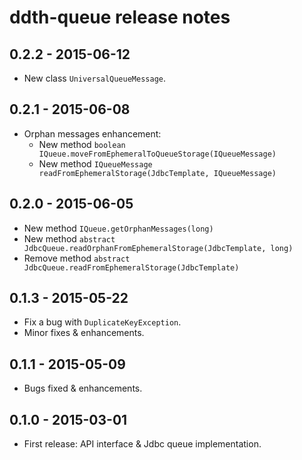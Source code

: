ddth-queue release notes
========================

0.2.2 - 2015-06-12
------------------
- New class `UniversalQueueMessage`.


0.2.1 - 2015-06-08
------------------
- Orphan messages enhancement:
  - New method `boolean IQueue.moveFromEphemeralToQueueStorage(IQueueMessage)`
  - New method `IQueueMessage readFromEphemeralStorage(JdbcTemplate, IQueueMessage)`


0.2.0 - 2015-06-05
------------------
- New method `IQueue.getOrphanMessages(long)`
- New method `abstract JdbcQueue.readOrphanFromEphemeralStorage(JdbcTemplate, long)`
- Remove method `abstract JdbcQueue.readFromEphemeralStorage(JdbcTemplate)`


0.1.3 - 2015-05-22
------------------
- Fix a bug with `DuplicateKeyException`.
- Minor fixes & enhancements.


0.1.1 - 2015-05-09
------------------
- Bugs fixed & enhancements.


0.1.0 - 2015-03-01
------------------
- First release: API interface & Jdbc queue implementation.
